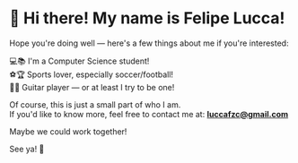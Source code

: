 # 👋 Hi there! My name is Felipe Lucca!

Hope you're doing well — here's a few things about me if you're interested:

💻📚 I'm a Computer Science student!  
⚽🏆 Sports lover, especially soccer/football!  
🎸🎶 Guitar player — or at least I try to be one!  


Of course, this is just a small part of who I am.  
If you'd like to know more, feel free to contact me at: **luccafzc@gmail.com**

Maybe we could work together!

See ya! 👋

